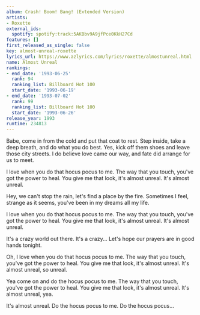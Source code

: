 ```yaml
---
album: Crash! Boom! Bang! (Extended Version)
artists:
- Roxette
external_ids:
  spotify: spotify:track:5AKBbv9A9jfPce0KkH27Cd
features: []
first_released_as_single: false
key: almost-unreal-roxette
lyrics_url: https://www.azlyrics.com/lyrics/roxette/almostunreal.html
name: Almost Unreal
rankings:
- end_date: '1993-06-25'
  rank: 94
  ranking_list: Billboard Hot 100
  start_date: '1993-06-19'
- end_date: '1993-07-02'
  rank: 99
  ranking_list: Billboard Hot 100
  start_date: '1993-06-26'
release_year: 1993
runtime: 234813
---
```

Babe, come in from the cold and put that coat to rest. 
Step inside, take a deep breath, and do what you do best. 
Yes, kick off them shoes and leave those city streets. 
I do believe love came our way, and fate did arrange for us to meet. 

I love when you do that hocus pocus to me. 
The way that you touch, you've got the power to heal. 
You give me that look, it's almost unreal. It's almost unreal. 

Hey, we can't stop the rain, let's find a place by the fire. 
Sometimes I feel, strange as it seems, 
you've been in my dreams all my life. 

I love when you do that hocus pocus to me. 
The way that you touch, you've got the power to heal. 
You give me that look, it's almost unreal. It's almost unreal. 

It's a crazy world out there. It's a crazy... 
Let's hope our prayers are in good hands tonight. 

Oh, I love when you do that hocus pocus to me. 
The way that you touch, you've got the power to heal. 
You give me that look, it's almost unreal. 
It's almost unreal, so unreal. 

Yea come on and do the hocus pocus to me. 
The way that you touch, you've got the power to heal. 
You give me that look, it's almost unreal. It's almost unreal, yea. 

It's almost unreal. Do the hocus pocus to me. Do the hocus pocus...

